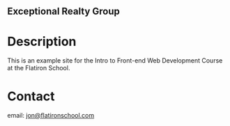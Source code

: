 Exceptional Realty Group
---

# Description

This is an example site for the Intro to Front-end Web Development Course at the Flatiron School.

# Contact

email: jon@flatironschool.com
